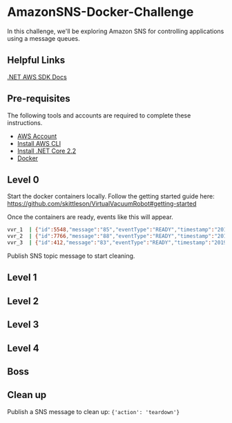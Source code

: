 # AmazonSNS-Docker-Challenge

In this challenge, we'll be exploring Amazon SNS for controlling applications using a message queues.

## Helpful Links

[.NET AWS SDK Docs](https://docs.aws.amazon.com/sdkfornet/v3/apidocs)

## Pre-requisites

The following tools and accounts are required to complete these instructions.

- [AWS Account](https://aws.amazon.com/)
- [Install AWS CLI](https://aws.amazon.com/cli/)
- [Install .NET Core 2.2](https://www.microsoft.com/net/download)
- [Docker](https://www.docker.com/get-started)

## Level 0

Start the docker containers locally. Follow the getting started guide here: https://github.com/skittleson/VirtualVacuumRobot#getting-started

Once the containers are ready, events like this will appear.

```bash
vvr_1  | {"id":5548,"message":"85","eventType":"READY","timestamp":"2019-03-20T17:58:36.0328565Z"}
vvr_2  | {"id":7766,"message":"88","eventType":"READY","timestamp":"2019-03-20T17:58:39.9083326Z"}
vvr_3  | {"id":412,"message":"83","eventType":"READY","timestamp":"2019-03-20T17:58:43.6412794Z"}
```

Publish SNS topic message to start cleaning.

## Level 1

## Level 2

## Level 3

## Level 4

## Boss

## Clean up

Publish a SNS  message to clean up: `{'action': 'teardown'}`
